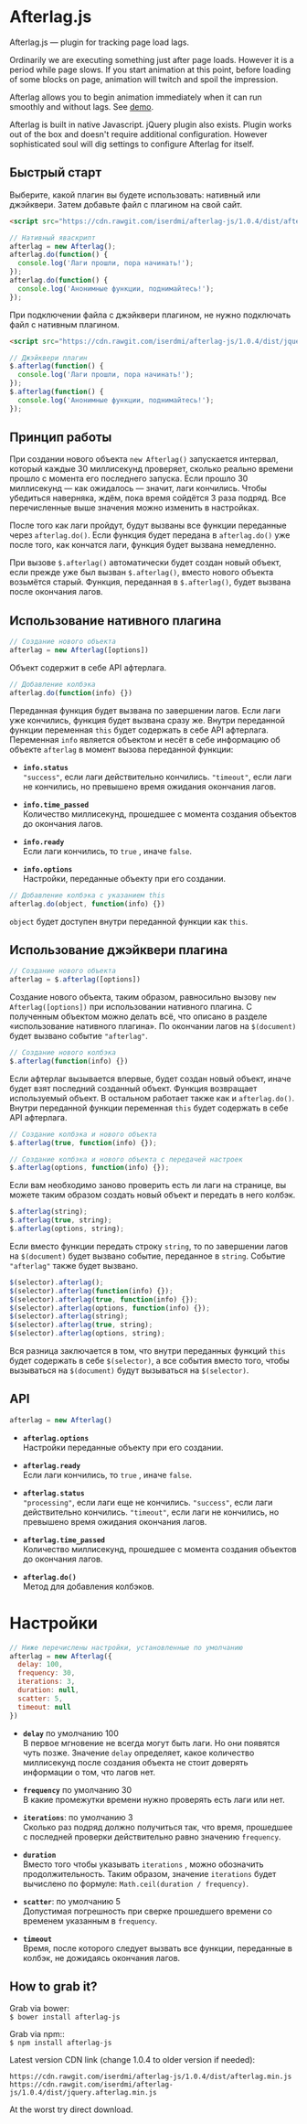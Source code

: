 # Afterlag.js
Afterlag.js — plugin for tracking page load lags.

Ordinarily we are executing something just after page loads. However it is a period while page slows. If you start animation at this point, before loading of some blocks on page, animation will twitch and spoil the impression. 

Afterlag allows you to begin animation immediately when it can run smoothly and without lags. See [demo](http://serdmi.com/demo/afterlag/).

Afterlag is built in native Javascript. jQuery plugin also exists. Plugin works out of the box and doesn't require additional configuration. However sophisticated soul will dig settings to configure Afterlag for itself.

## Быстрый старт
Выберите, какой плагин вы будете использовать: нативный или джэйквери. Затем добавьте файл с плагином на свой сайт.
```html
<script src="https://cdn.rawgit.com/iserdmi/afterlag-js/1.0.4/dist/afterlag.min.js"></script>
```
```js
// Нативный яваскрипт
afterlag = new Afterlag();
afterlag.do(function() {
  console.log('Лаги прошли, пора начинать!');
});
afterlag.do(function() {
  console.log('Анонимные функции, поднимайтесь!');
});
```
При подключении файла с джэйквери плагином, не нужно подключать файл с нативным плагином.
```html
<script src="https://cdn.rawgit.com/iserdmi/afterlag-js/1.0.4/dist/jquery.afterlag.min.js"></script>
```
```js
// Джэйквери плагин
$.afterlag(function() {
  console.log('Лаги прошли, пора начинать!');
});
$.afterlag(function() {
  console.log('Анонимные функции, поднимайтесь!');
});
```

## Принцип работы
При создании нового объекта `new Afterlag()` запускается интервал, который каждые 30 миллисекунд проверяет, сколько реально времени прошло с момента его последнего запуска. Если прошло 30 миллисекунд — как ожидалось — значит, лаги кончились. Чтобы убедиться наверняка, ждём, пока время сойдётся 3 раза подряд. Все перечисленные выше значения можно изменить в настройках.

После того как лаги пройдут, будут вызваны все функции переданные через `afterlag.do()`. Если функция будет передана в `afterlag.do()` уже после того, как кончатся лаги, функция будет вызвана немедленно.

При вызове `$.afterlag()` автоматически будет создан новый объект, если прежде уже был вызван `$.afterlag()`, вместо нового объекта возьмётся старый. Функция, переданная в `$.afterlag()`, будет вызвана после окончания лагов.

## Использование нативного плагина
```js
// Создание нового объекта
afterlag = new Afterlag([options])
```
Объект содержит в себе API афтерлага.

```js
// Добавление колбэка
afterlag.do(function(info) {})
```
Переданная функция будет вызвана по завершении лагов. Если лаги уже кончились, функция будет вызвана сразу же. Внутри переданной функции переменная `this` будет содержать в себе API афтерлага. Переменная `info` является объектом и несёт в себе информацию об объекте `afterlag` в момент вызова переданной функции:  
* **`info.status`**  
`"success"`, если лаги действительно кончились. `"timeout"`, если лаги не кончились, но превышено время ожидания окончания лагов.  

* **`info.time_passed`**  
Количество миллисекунд, прошедшее с момента создания объектов до окончания лагов.

* **`info.ready`**  
Если лаги кончились, то `true` , иначе `false`.  

* **`info.options`**  
Настройки, переданные объекту при его создании.

```js
// Добавление колбэка с указанием this
afterlag.do(object, function(info) {})
```
`object` будет доступен внутри переданной функции как `this`.

## Использование джэйквери плагина
```js
// Создание нового объекта
afterlag = $.afterlag([options])
```
Создание нового объекта, таким образом, равносильно вызову `new Afterlag([options])` при использовании нативного плагина. С полученным объектом можно делать всё, что описано в разделе «использование нативного плагина». По окончании лагов на `$(document)` будет вызвано событие `"afterlag"`.

```js
// Создание нового колбэка
$.afterlag(function(info) {})
```
Если афтерлаг вызывается впервые, будет создан новый объект, иначе будет взят последний созданный объект. Функция возвращает используемый объект. В остальном работает также как и `afterlag.do()`. Внутри переданной функции переменная `this` будет содержать в себе API афтерлага.

```js
// Создание колбэка и нового объекта
$.afterlag(true, function(info) {});

// Создание колбэка и нового объекта с передачей настроек
$.afterlag(options, function(info) {});
```
Если вам необходимо заново проверить есть ли лаги на странице, вы можете таким образом создать новый объект и передать в него колбэк.

```js
$.afterlag(string);
$.afterlag(true, string);
$.afterlag(options, string);
```
Если вместо функции передать строку `string`, то по завершении лагов на `$(document)` будет вызвано событие, переданное в `string`. Событие `"afterlag"` также будет вызвано.

```js
$(selector).afterlag();
$(selector).afterlag(function(info) {});
$(selector).afterlag(true, function(info) {});
$(selector).afterlag(options, function(info) {});
$(selector).afterlag(string);
$(selector).afterlag(true, string);
$(selector).afterlag(options, string);
```
Вся разница заключается в том, что внутри переданных функций `this` будет содержать в себе `$(selector)`, а все события вместо того, чтобы вызываться на `$(document)` будут вызываться на `$(selector)`.

## API
```js
afterlag = new Afterlag()
```
* **`afterlag.options`**  
Настройки переданные объекту при его создании.

* **`afterlag.ready`**  
Если лаги кончились, то `true` , иначе `false`.

* **`afterlag.status`**  
`"processing"`, если лаги еще не кончились. `"success"`, если лаги действительно кончились. `"timeout"`, если лаги не кончились, но превышено время ожидания окончания лагов.

* **`afterlag.time_passed`**  
Количество миллисекунд, прошедшее с момента создания объектов до окончания лагов.

* **`afterlag.do()`**  
Метод для добавления колбэков.

# Настройки
```js
// Ниже перечислены настройки, установленные по умолчанию
afterlag = new Afterlag({
  delay: 100,
  frequency: 30,
  iterations: 3,
  duration: null,
  scatter: 5,
  timeout: null
})
```
* **`delay`** по умолчанию 100  
В первое мгновение не всегда могут быть лаги. Но они появятся чуть позже. Значение `delay` определяет, какое количество миллисекунд после создания объекта не стоит доверять информации о том, что лагов нет.

* **`frequency`** по умолчанию 30  
В какие промежутки времени нужно проверять есть лаги или нет.

* **`iterations`**: по умолчанию 3  
Сколько раз подряд должно получиться так, что время, прошедшее с последней проверки действительно равно значению `frequency`.

* **`duration`**  
Вместо того чтобы указывать `iterations` , можно обозначить продолжительность. Таким образом, значение `iterations` будет вычислено по формуле: `Math.ceil(duration / frequency)`.

* **`scatter`**: по умолчанию 5  
Допустимая погрешность при сверке прошедшего времени со временем указанным в `frequency`.

* **`timeout`**  
Время, после которого следует вызвать все функции, переданные в колбэк, не дожидаясь окончания лагов.

## How to grab it?
Grab via bower:  
`$ bower install afterlag-js`

Grab via npm::  
`$ npm install afterlag-js`

Latest version CDN link (change 1.0.4 to older version if needed):
```
https://cdn.rawgit.com/iserdmi/afterlag-js/1.0.4/dist/afterlag.min.js
https://cdn.rawgit.com/iserdmi/afterlag-js/1.0.4/dist/jquery.afterlag.min.js
```

At the worst try direct download.
